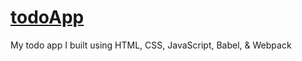 # [todoApp](https://todosmadr.madr.io)
My todo app I built using HTML, CSS, JavaScript, Babel, & Webpack
